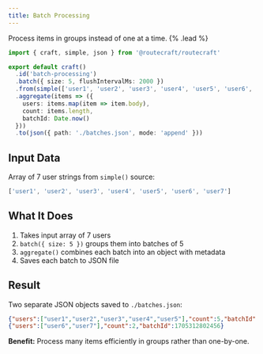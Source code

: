```yaml
---
title: Batch Processing
---
```


Process items in groups instead of one at a time. {% .lead %}

```ts
import { craft, simple, json } from '@routecraft/routecraft'

export default craft()
  .id('batch-processing')
  .batch({ size: 5, flushIntervalMs: 2000 })
  .from(simple(['user1', 'user2', 'user3', 'user4', 'user5', 'user6', 'user7']))
  .aggregate(items => ({
    users: items.map(item => item.body),
    count: items.length,
    batchId: Date.now()
  }))
  .to(json({ path: './batches.json', mode: 'append' }))
```

## Input Data

Array of 7 user strings from `simple()` source:

```js
['user1', 'user2', 'user3', 'user4', 'user5', 'user6', 'user7']
```

## What It Does

1. Takes input array of 7 users
2. `batch({ size: 5 })` groups them into batches of 5
3. `aggregate()` combines each batch into an object with metadata
4. Saves each batch to JSON file

## Result

Two separate JSON objects saved to `./batches.json`:

```json
{"users":["user1","user2","user3","user4","user5"],"count":5,"batchId":1705312800123}
{"users":["user6","user7"],"count":2,"batchId":1705312802456}
```

**Benefit:** Process many items efficiently in groups rather than one-by-one.

